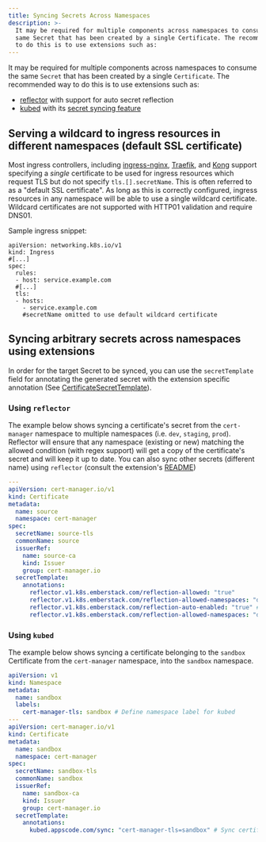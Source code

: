 ```yaml
---
title: Syncing Secrets Across Namespaces
description: >-
  It may be required for multiple components across namespaces to consume the
  same Secret that has been created by a single Certificate. The recommended way
  to do this is to use extensions such as:
---
```


It may be required for multiple components across namespaces to consume the same
`Secret` that has been created by a single `Certificate`. The recommended way to
do this is to use extensions such as:

- [reflector](https://github.com/emberstack/kubernetes-reflector) with support
  for auto secret reflection
- [kubed](https://github.com/appscode/kubed) with its
  [secret syncing feature](https://appscode.com/products/kubed/v0.11.0/guides/config-syncer/intra-cluster/)

## Serving a wildcard to ingress resources in different namespaces (default SSL certificate)

Most ingress controllers, including
[ingress-nginx](https://kubernetes.github.io/ingress-nginx/user-guide/tls/#default-ssl-certificate),
[Traefik](https://docs.traefik.io/https/tls/#default-certificate), and
[Kong](https://docs.konghq.com/2.0.x/configuration/#ssl_cert) support specifying
a _single_ certificate to be used for ingress resources which request TLS but do
not specify `tls.[].secretName`. This is often referred to as a "default SSL
certificate". As long as this is correctly configured, ingress resources in any
namespace will be able to use a single wildcard certificate. Wildcard
certificates are not supported with HTTP01 validation and require DNS01.

Sample ingress snippet:

```
apiVersion: networking.k8s.io/v1
kind: Ingress
#[...]
spec:
  rules:
  - host: service.example.com
  #[...]
  tls:
  - hosts:
    - service.example.com
    #secretName omitted to use default wildcard certificate
```

## Syncing arbitrary secrets across namespaces using extensions

In order for the target Secret to be synced, you can use the `secretTemplate`
field for annotating the generated secret with the extension specific annotation
(See [CertificateSecretTemplate]).

### Using `reflector`

The example below shows syncing a certificate's secret from the `cert-manager`
namespace to multiple namespaces (i.e. `dev`, `staging`, `prod`). Reflector will
ensure that any namespace (existing or new) matching the allowed condition (with
regex support) will get a copy of the certificate's secret and will keep it up
to date. You can also sync other secrets (different name) using `reflector`
(consult the extension's
[README](https://github.com/emberstack/kubernetes-reflector/blob/main/README.md))

```yaml
---
apiVersion: cert-manager.io/v1
kind: Certificate
metadata:
  name: source
  namespace: cert-manager
spec:
  secretName: source-tls
  commonName: source
  issuerRef:
    name: source-ca
    kind: Issuer
    group: cert-manager.io
  secretTemplate:
    annotations:
      reflector.v1.k8s.emberstack.com/reflection-allowed: "true"
      reflector.v1.k8s.emberstack.com/reflection-allowed-namespaces: "dev,staging,prod"  # Control destination namespaces
      reflector.v1.k8s.emberstack.com/reflection-auto-enabled: "true" # Auto create reflection for matching namespaces
      reflector.v1.k8s.emberstack.com/reflection-allowed-namespaces: "dev,staging,prod" # Control auto-reflection namespaces
```

### Using `kubed`

The example below shows syncing a certificate belonging to the `sandbox`
Certificate from the `cert-manager` namespace, into the `sandbox` namespace.

```yaml
apiVersion: v1
kind: Namespace
metadata:
  name: sandbox
  labels:
    cert-manager-tls: sandbox # Define namespace label for kubed
---
apiVersion: cert-manager.io/v1
kind: Certificate
metadata:
  name: sandbox
  namespace: cert-manager
spec:
  secretName: sandbox-tls
  commonName: sandbox
  issuerRef:
    name: sandbox-ca
    kind: Issuer
    group: cert-manager.io
  secretTemplate:
    annotations:
      kubed.appscode.com/sync: "cert-manager-tls=sandbox" # Sync certificate to matching namespaces
```

[certificatesecrettemplate]:
  ../../reference/api-docs/#cert-manager.io/v1.CertificateSecretTemplate
